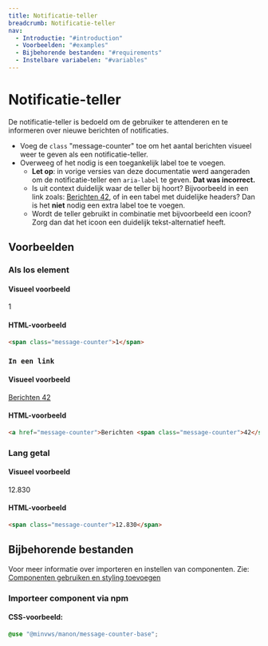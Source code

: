 ```yaml
---
title: Notificatie-teller
breadcrumb: Notificatie-teller
nav:
  - Introductie: "#introduction"
  - Voorbeelden: "#examples"
  - Bijbehorende bestanden: "#requirements"
  - Instelbare variabelen: "#variables"
---
```


<h1 id="introduction">Notificatie-teller</h1>

De notificatie-teller is bedoeld om de gebruiker te attenderen en te informeren
over nieuwe berichten of notificaties.

- Voeg de `class` "message-counter" toe om het aantal berichten visueel weer te
  geven als een notificatie-teller.
- Overweeg of het nodig is een toegankelijk label toe te voegen.
  - **Let op**: in vorige versies van deze documentatie werd aangeraden om de
    notificatie-teller een `aria-label` te geven. **Dat was incorrect.**
  - Is uit context duidelijk waar de teller bij hoort? Bijvoorbeeld in een link
    zoals: <a href="message-counter">Berichten
    <span class="message-counter">42</span></a>, of in een tabel met duidelijke
    headers? Dan is het **niet** nodig een extra label toe te voegen.
  - Wordt de teller gebruikt in combinatie met bijvoorbeeld een icoon? Zorg dan
    dat het icoon een duidelijk tekst-alternatief heeft.

<h2 id="examples">Voorbeelden</h2>

### Als los element

#### Visueel voorbeeld

<span class="message-counter">1</span>

#### HTML-voorbeeld

```html
<span class="message-counter">1</span>
```

### `In een link`

#### Visueel voorbeeld

<a href="message-counter">Berichten <span class="message-counter">42</span></a>

#### HTML-voorbeeld

```html
<a href="message-counter">Berichten <span class="message-counter">42</span></a>
```

### Lang getal

#### Visueel voorbeeld

<span class="message-counter">12.830</span>

#### HTML-voorbeeld

```html
<span class="message-counter">12.830</span>
```

<h2 id="requirements">Bijbehorende bestanden</h2>

Voor meer informatie over importeren en instellen van componenten. Zie:
[Componenten gebruiken en styling toevoegen](/documentation/import-styling)

### Importeer component via npm

#### CSS-voorbeeld:

```css
@use "@minvws/manon/message-counter-base";
```
